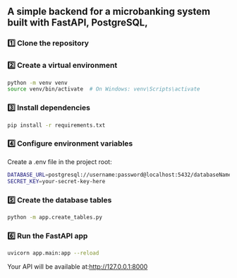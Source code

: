 
## A simple backend for a microbanking system built with **FastAPI**, PostgreSQL, 
### 1️⃣ Clone the repository
### 2️⃣ Create a virtual environment
 ``` bash
python -m venv venv
source venv/bin/activate  # On Windows: venv\Scripts\activate
```

### 3️⃣ Install dependencies
```  bash
pip install -r requirements.txt
```
### 4️⃣ Configure environment variables
Create a .env file in the project root:
``` bash
DATABASE_URL=postgresql://username:password@localhost:5432/databaseName
SECRET_KEY=your-secret-key-here
```
### 5️⃣ Create the database tables
``` bash
python -m app.create_tables.py
```
### 6️⃣ Run the FastAPI app
``` bash
uvicorn app.main:app --reload
```
Your API will be available at:http://127.0.0.1:8000

